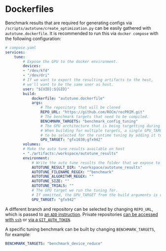 # Dockerfiles

Benchmark results that are required for generating configs via `/scripts/autotune/create_optimization.py` can be easily gathered with `autotune.dockerfile`. It is recommended to run this via `docker compose` with the following configuration:

```yaml
# compose.yaml
services:
    tune:
        # Expose the GPU to the docker environment.
        devices:
        - "/dev/kfd"
        - "/dev/dri"
        # If we want to export the resulting artifacts to the host,
        # we'll want to be the same user as host.
        user: "${UID}:${GID}"
        build:
            dockerfile: "autotune.dockerfile"
            args:
                # The repository that will be cloned
                REPO_URL: "https://github.com/ROCm/rocPRIM.git"
                # The benchmark targets that need to be compiled.
                BENCHMARK_TARGETS: "benchmark_config_tuning"
                # The GPU architecture that is being targetting during build.
                # When building for multiple targets, a single GPU_TARGET needs
                # to be selected for the runtime tuning by adding it to the environment.
                GPU_TARGET: "gfx1030;gfx942"
        volumes:
        # Make the auto tune results available on host
        - "./artifacts:/workspace/autotune_results"
        environment:
            # Write the auto tune results the folder that we expose to host
            AUTOTUNE_RESULT_DIR: "/workspace/autotune_results"
            AUTOTUNE_FILENAME_REGEX: "^benchmark"
            AUTOTUNE_ALGORITHM_REGEX: ""
            AUTOTUNE_SIZE: ""
            AUTOTUNE_TRIALS: ""
            # The GPU target we run the tuning for.
            # If ommitted, the GPU_TARGET from the build arguments is used.
            GPU_TARGET: "gfx942"
```

A different branch and repository can be selected by changing `REPO_URL`, which is passed to [an `ADD` instruction](https://docs.docker.com/reference/dockerfile/#add).
Private repositories [can be accessed with `ssh`](https://docs.docker.com/reference/dockerfile/#adding-files-from-a-git-repository) or [via a `GIT_AUTH_TOKEN`](https://docs.docker.com/build/building/secrets/#git-authentication-for-remote-contexts).

A specific tuning benchmark can be built by changing `BENCHMARK_TARGETS`, for example:

```yaml
BENCHMARK_TARGETS: "benchmark_device_reduce"
```
